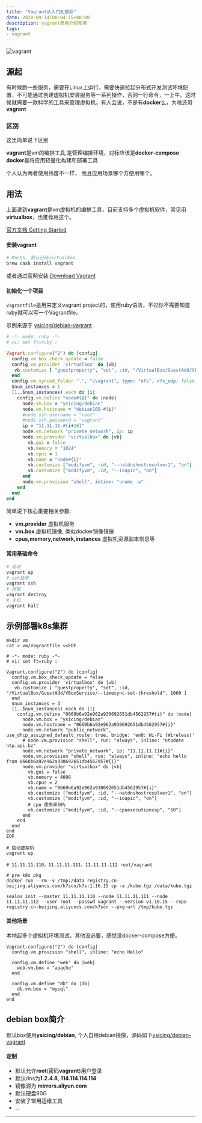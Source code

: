 ```yaml
---
title: "Vagrant从入门到放弃"
date: 2020-09-14T08:04:15+08:00
description: vagrant简单介绍使用
tags:
- vagrant
---
```


<!-- truncate -->

![vagrant](https://gitee.com/godu/blogimage/raw/master/docker/vagrant-k8s.png)

## 源起

有时候跑一些服务，需要在Linux上运行，需要快速拉起分布式开发测试环境配置，不可能通过创建虚拟机安装服务等一系列操作，否则一行命令，一上午。这时候就需要一款科学的工具来管理虚拟机。有人会说，不是有**docker**么，为啥还用**vagrant**

### 区别

这里简单说下区别

**vagrant**是vm的编排工具,是管理编排环境，对标应该是**docker-compose**
**docker**是将应用轻量化构建和部署工具

个人认为两者使用纬度不一样， 而且应用场景哪个方便用哪个。

## 用法

上面说到**vagrant**是vm虚拟机的编排工具，目前支持多个虚拟机软件，常见用**virtualbox**，也推荐用这个。

[官方文档 Getting Started](https://learn.hashicorp.com/collections/vagrant/getting-started)


####  安装vagrant

```bash
# MacOS, 默认已经virtualbox
brew cask install vagrant 
```

或者通过官网安装 [Download Vagrant](https://www.vagrantup.com/downloads)

#### 初始化一个项目

`Vagrantfile`是用来定义vagrant project的，使用ruby语法，不过你不需要知道ruby就可以写一个Vagrantfile。

示例来源于 [ysicing/debian-vagrant](https://raw.githubusercontent.com/ysicing/debian-vagrant/master/Vagrantfile)

```ruby
# -*- mode: ruby -*-
# vi: set ft=ruby :

Vagrant.configure("2") do |config|
  config.vm.box_check_update = false
  config.vm.provider 'virtualbox' do |vb|
   vb.customize [ "guestproperty", "set", :id, "/VirtualBox/GuestAdd/VBoxService/--timesync-set-threshold", 1000 ]
  end  
  config.vm.synced_folder ".", "/vagrant", type: "nfs", nfs_udp: false, disabled: true
  $num_instances = 1
  (1..$num_instances).each do |i|
    config.vm.define "node#{i}" do |node|
      node.vm.box = "ysicing/debian"
      node.vm.hostname = "debian105-#{i}"
      #node.ssh.username = "root"
      #node.ssh.password = "vagrant"
      ip = "11.11.11.#{i+10}"
      node.vm.network "private_network", ip: ip
      node.vm.provider "virtualbox" do |vb|
        vb.gui = false
        vb.memory = "1024"
        vb.cpus = 1
        vb.name = "node#{i}"
        vb.customize ["modifyvm", :id, "--natdnshostresolver1", "on"]
        vb.customize ["modifyvm", :id, "--ioapic", "on"]
      end
      node.vm.provision "shell", inline: "uname -a"
    end
  end
end
```

简单说下核心重要相关参数:

- **vm.provider**  虚拟机服务
- **vm.box** 虚拟机镜像, 类似docker镜像镜像
- **cpus,memory,network,instances** 虚拟机资源副本信息等

#### 常用基础命令

```bash
# 启动
vagrant up
# ssh登录
vagrant ssh
# 销毁
vagrant destroy
# 关机
vagrant halt
```

## 示例部署k8s集群

```
mkdir vm
cat > vm/Vagrantfile <<EOF

# -*- mode: ruby -*-
# vi: set ft=ruby :

Vagrant.configure("2") do |config|
  config.vm.box_check_update = false
  config.vm.provider 'virtualbox' do |vb|
   vb.customize [ "guestproperty", "set", :id, "/VirtualBox/GuestAdd/VBoxService/--timesync-set-threshold", 1000 ]
  end
  $num_instances = 3
  (1..$num_instances).each do |i|
    config.vm.define "0660b6a92e962a930692651db4562957#{i}" do |node|
      node.vm.box = "ysicing/debian"
      node.vm.hostname = "0660b6a92e962a930692651db4562957#{i}"
      node.vm.network "public_network", use_dhcp_assigned_default_route: true, bridge: 'en0: Wi-Fi (Wireless)'
      # node.vm.provision "shell", run: "always", inline: "ntpdate ntp.api.bz"
      node.vm.network "private_network", ip: "11.11.11.11#{i}"
      node.vm.provision "shell", run: "always", inline: "echo hello from 0660b6a92e962a930692651db4562957#{i}"
      node.vm.provider "virtualbox" do |vb|
        vb.gui = false
        vb.memory = 4096
        vb.cpus = 2
        vb.name = "0660b6a92e962a930692651db4562957#{i}"
        vb.customize ["modifyvm", :id, "--natdnshostresolver1", "on"]
        vb.customize ["modifyvm", :id, "--ioapic", "on"]
        # cpu 使用率50%
        vb.customize ["modifyvm", :id, "--cpuexecutioncap", "50"]
      end
    end
  end
end
EOF

# 启动虚拟机
vagrant up

# 11.11.11.110，11.11.11.111，11.11.11.112 root/vagrant

# pre k8s pkg
docker run --rm -v /tmp:/data registry.cn-beijing.aliyuncs.com/k7scn/k7s:1.16.15 cp -a /kube.tgz /data/kube.tgz

sealos init --master 11.11.11.110 --node 11.11.11.111 --node 11.11.11.112 --user root --passwd vagrant --version v1.16.15 --repo registry.cn-beijing.aliyuncs.com/k7scn --pkg-url /tmp/kube.tgz
```

#### 其他场景

本地起多个虚拟机环境测试，其他没必要，感觉没docker-compose方便。

```
Vagrant.configure("2") do |config|
  config.vm.provision "shell", inline: "echo Hello"

  config.vm.define "web" do |web|
    web.vm.box = "apache"
  end

  config.vm.define "db" do |db|
    db.vm.box = "mysql"
  end
end
```

## debian box简介

默认box使用**ysicing/debian**, 个人自用debian镜像，源码如下[ysicing/debian-vagrant](https://github.com/ysicing/debian-vagrant)

#### 定制

- 默认允许**root**(密码**vagrant**)用户登录
- 默认dns为**1.2.4.8**, **114.114.114.114**
- 镜像源为 **mirrors.aliyun.com**
- 默认硬盘80G
- 安装了常用运维工具
- ...

---
